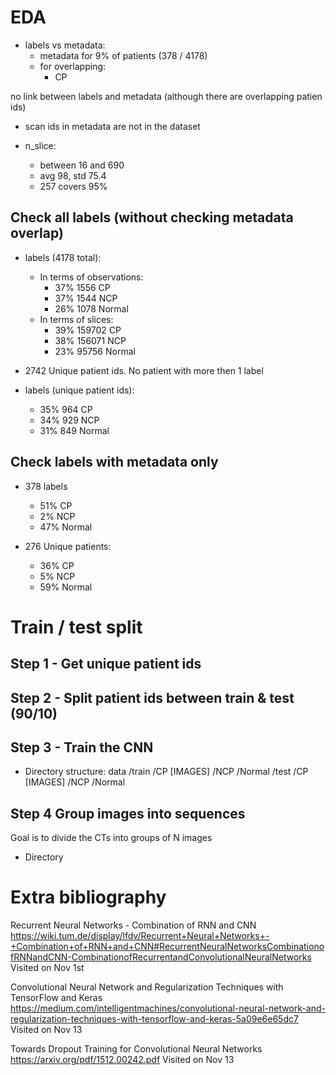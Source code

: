 # EDA

- labels vs metadata:
    - metadata for 9% of patients (378 / 4178)
    - for overlapping:
        - CP

no link between labels and metadata (although there are overlapping patien ids)
- scan ids in metadata are not in the dataset

- n_slice:
    - between 16 and 690
    - avg 98, std 75.4
    - 257 covers 95%

## Check all labels (without checking metadata overlap)

- labels (4178 total):
    - In terms of observations:
        - 37% 1556 CP
        - 37% 1544 NCP
        - 26% 1078 Normal
    - In terms of slices:
        - 39% 159702 CP
        - 38% 156071 NCP
        - 23% 95756 Normal

- 2742 Unique patient ids. No patient with more then 1 label

- labels (unique patient ids):
    - 35% 964 CP
    - 34% 929 NCP
    - 31% 849 Normal

## Check labels with metadata only

- 378 labels
    - 51% CP
    -  2% NCP
    - 47% Normal

- 276 Unique patients:
    - 36% CP
    - 5% NCP
    - 59% Normal

# Train / test split

## Step 1 - Get unique patient ids
## Step 2 - Split patient ids between train & test (90/10)
## Step 3 - Train the CNN

- Directory structure:
    data
        /train
            /CP
                [IMAGES]
            /NCP
            /Normal
        /test
            /CP
                [IMAGES]
            /NCP
            /Normal

## Step 4 Group images into sequences

Goal is to divide the CTs into groups of N images
- Directory




# Extra bibliography

Recurrent Neural Networks - Combination of RNN and CNN
https://wiki.tum.de/display/lfdv/Recurrent+Neural+Networks+-+Combination+of+RNN+and+CNN#RecurrentNeuralNetworksCombinationofRNNandCNN-CombinationofRecurrentandConvolutionalNeuralNetworks
Visited on Nov 1st

Convolutional Neural Network and Regularization Techniques with TensorFlow and Keras
https://medium.com/intelligentmachines/convolutional-neural-network-and-regularization-techniques-with-tensorflow-and-keras-5a09e6e65dc7
Visited on Nov 13


Towards Dropout Training for Convolutional Neural Networks
https://arxiv.org/pdf/1512.00242.pdf
Visited on Nov 13